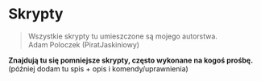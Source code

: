 Skrypty
=======

>Wszystkie skrypty tu umieszczone są mojego autorstwa.<br>
>Adam Poloczek (PiratJaskiniowy)

**Znajdują tu się pomniejsze skrypty, często wykonane na kogoś prośbę.**<br>
(później dodam tu spis + opis i komendy/uprawnienia)
